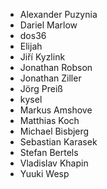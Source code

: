 - Alexander Puzynia
- Dariel Marlow
- dos36
- Elijah
- Jiří Kyzlink
- Jonathan Robson
- Jonathan Ziller
- Jörg Preiß
- kysel
- Markus Amshove
- Matthias Koch
- Michael Bisbjerg
- Sebastian Karasek
- Stefan Bertels
- Vladislav Khapin
- Yuuki Wesp
